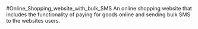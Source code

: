#Online_Shopping_website_with_bulk_SMS
An online shopping website that includes the functionality of paying for goods online and sending bulk SMS to the websites users.
